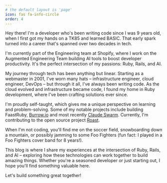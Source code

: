 ```yaml
---
# the default layout is 'page'
icon: fas fa-info-circle
order: 4
---
```


Hey there! I'm a developer who's been writing code since I was 9 years old, when I first got my hands on a TK85 and learned BASIC. That early spark turned into a career that's spanned over two decades in tech.

I'm currently part of the Engineering team at Shopify, where I work on the Augmented Engineering Team building AI tools to boost developer productivity. It's the perfect intersection of my passions: Ruby, Rails, and AI.

My journey through tech has been anything but linear. Starting as a webmaster in 2001, I've worn many hats – infrastructure engineer, cloud engineer, DevOps – but through it all, I've always been writing code. As the cloud evolved and infrastructure became code, I found my home in Ruby development, where I've been crafting solutions ever since.

I'm proudly self-taught, which gives me a unique perspective on learning and problem-solving. Some of my notable projects include building FaastRuby, [Burrow.io](https://burrow.io) and most recently [Claude Swarm](https://github.com/parruda/claude-swarm). Currently, I'm contributing to the open source project [Roast](https://github.com/Shopify/roast).

When I'm not coding, you'll find me on the soccer field, snowboarding down a mountain, or possibly jamming to some Foo Fighters (fun fact: I played in a Foo Fighters cover band for 8 years!). 

This blog is where I share my experiences at the intersection of Ruby, Rails, and AI – exploring how these technologies can work together to build amazing things. Whether you're a seasoned developer or just starting out, I hope you'll find something valuable here.

Let's build something great together!
